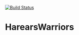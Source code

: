 [![Build Status](https://travis-ci.org/fireowls/HarearsWarriors.svg?branch=master)](https://travis-ci.org/fireowls/HarearsWarriors)

# HarearsWarriors
